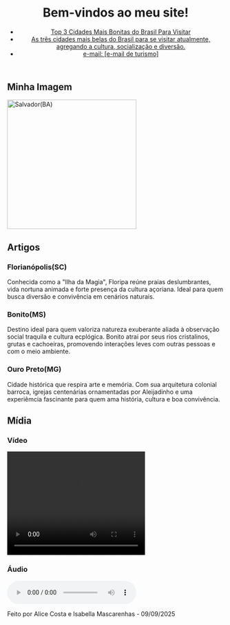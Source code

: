 <!DOCTYPE html>
<html lang="pt-br">
<head>
    <meta charset="UTF-8">
    <meta name="viewport" content="width=device-width, initial-scale=1.0">
    <title>Cidades Mais Bonitas do Brasil Atualmente</title>
</head>
<body>

  <header>
        <h1>Bem-vindos ao meu site!</h1>
        <nav>
            <ul>
                <li><a href="#">Top 3 Cidades Mais Bonitas do Brasil Para Visitar</a></li>
                <li><a href="#">As três cidades mais belas do Brasil para se visitar atualmente, agregando a cultura, socialização e diversão.</a></li>
                <li><a href="#">e-mail: [e-mail de turismo]</a></li>
            </ul>
        </nav>
  
</header>  
   <main>
        <section>
            <h2>Minha Imagem</h2>
            <img src="https://services.meteored.com/img/article/conheca-as-10-cidades-mais-bonitas-do-brasil-segundo-o-chatgpt-1727716706167_1280.jpg" alt="Salvador(BA)" width="300">
        </section>

  <section>
  <h2>Artigos</h2>
            <article>
                <h3>Florianópolis(SC)</h3>
                <p>Conhecida como a "Ilha da Magia", Floripa reúne praias deslumbrantes, vida nortuna animada e forte presença da cultura açoriana. Ideal para quem busca diversão e convivência em cenários naturais.</p>
            </article>

   <article>
                <h3>Bonito(MS)</h3>
                <p>Destino ideal para quem valoriza natureza exuberante aliada à observação social traquila e cultura ecplógica. Bonito atrai por seus rios cristalinos, grutas e cachoeiras, promovendo interações leves com outras pessoas e com o meio ambiente.</p>
            </article>
<article>
   <h3>Ouro Preto(MG)</h3>
   <p>Cidade histórica que respira arte e memória. Com sua arquitetura colonial barroca, igrejas centenárias ornamentadas por Aleijadinho e uma experiêmcia fascinante para quem ama história, cultura e boa convivência.</p>
</article>

  </section>

   <section>
            <h2>Mídia</h2>
            <h3>Vídeo</h3>
            <video width="320" height="240" controls>
                <source src="midia/video.mp4" type="video/mp4">
                Seu navegador não suporta vídeos em HTML5.
            </video>

   <h3>Áudio</h3>
            <audio controls>
                <source src="midia/audio.mp3" type="audio/mpeg">
                Seu navegador não suporta áudio em HTML5.
            </audio>
        </section>
    </main>

   <footer>
        <p>Feito por Alice Costa e Isabella Mascarenhas - 09/09/2025</p>
    </footer>

</body>
</html>
